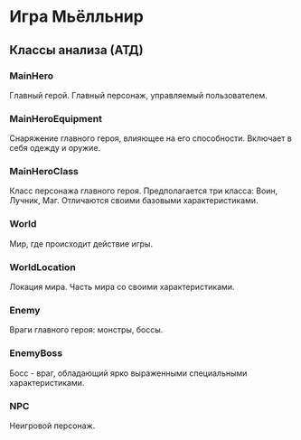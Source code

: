 # Игра Мьёлльнир

## Классы анализа (АТД)

### MainHero

Главный герой. Главный персонаж, управляемый пользователем.

### MainHeroEquipment

Снаряжение главного героя, влияющее на его способности. Включает в себя одежду и оружие.

### MainHeroClass

Класс персонажа главного героя. Предполагается три класса: Воин, Лучник, Маг. Отличаются своими базовыми
характеристиками.

### World

Мир, где происходит действие игры.

### WorldLocation

Локация мира. Часть мира со своими характеристиками.

### Enemy

Враги главного героя: монстры, боссы.

### EnemyBoss

Босс - враг, обладающий ярко выраженными специальными характеристиками.

### NPC

Неигровой персонаж.
